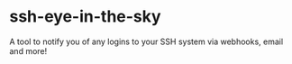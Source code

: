 # ssh-eye-in-the-sky
A tool to notify you of any logins to your SSH system via webhooks, email and more!
